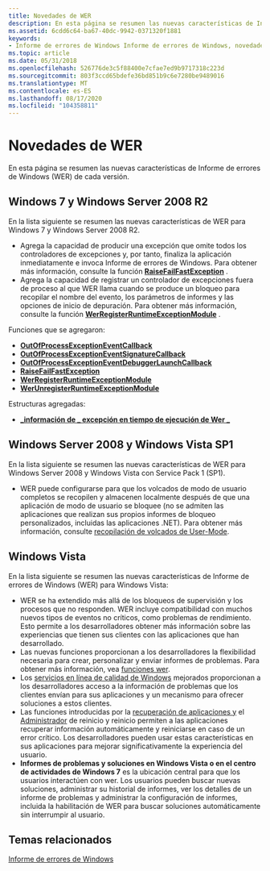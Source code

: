```yaml
---
title: Novedades de WER
description: En esta página se resumen las nuevas características de Informe de errores de Windows (WER) de cada versión.
ms.assetid: 6cdd6c64-ba67-40dc-9942-0371320f1881
keywords:
- Informe de errores de Windows Informe de errores de Windows, novedades
ms.topic: article
ms.date: 05/31/2018
ms.openlocfilehash: 526776de3c5f88400e7cfae7ed9b9717318c223d
ms.sourcegitcommit: 803f3ccd65bdefe36bd851b9c6e7280be9489016
ms.translationtype: MT
ms.contentlocale: es-ES
ms.lasthandoff: 08/17/2020
ms.locfileid: "104358811"
---
```

# <a name="whats-new-in-wer"></a>Novedades de WER

En esta página se resumen las nuevas características de Informe de errores de Windows (WER) de cada versión.

## <a name="windows-7-and-windows-server-2008-r2"></a>Windows 7 y Windows Server 2008 R2

En la lista siguiente se resumen las nuevas características de WER para Windows 7 y Windows Server 2008 R2.

-   Agrega la capacidad de producir una excepción que omite todos los controladores de excepciones y, por tanto, finaliza la aplicación inmediatamente e invoca Informe de errores de Windows. Para obtener más información, consulte la función [**RaiseFailFastException**](/previous-versions/dd408166(v=vs.85)) .
-   Agrega la capacidad de registrar un controlador de excepciones fuera de proceso al que WER llama cuando se produce un bloqueo para recopilar el nombre del evento, los parámetros de informes y las opciones de inicio de depuración. Para obtener más información, consulte la función [**WerRegisterRuntimeExceptionModule**](/windows/desktop/api/Werapi/nf-werapi-werregisterruntimeexceptionmodule) .

Funciones que se agregaron:

-   [**OutOfProcessExceptionEventCallback**](/windows/desktop/api/Werapi/nc-werapi-pfn_wer_runtime_exception_event)
-   [**OutOfProcessExceptionEventSignatureCallback**](/windows/desktop/api/Werapi/nc-werapi-pfn_wer_runtime_exception_event_signature)
-   [**OutOfProcessExceptionEventDebuggerLaunchCallback**](/windows/desktop/api/Werapi/nc-werapi-pfn_wer_runtime_exception_debugger_launch)
-   [**RaiseFailFastException**](/previous-versions/dd408166(v=vs.85))
-   [**WerRegisterRuntimeExceptionModule**](/windows/desktop/api/Werapi/nf-werapi-werregisterruntimeexceptionmodule)
-   [**WerUnregisterRuntimeExceptionModule**](/windows/desktop/api/Werapi/nf-werapi-werunregisterruntimeexceptionmodule)

Estructuras agregadas:

-   [**\_información de \_ excepción en tiempo de ejecución de Wer \_**](/windows/desktop/api/Werapi/ns-werapi-wer_runtime_exception_information)

## <a name="windows-server-2008-and-windows-vista-sp1"></a>Windows Server 2008 y Windows Vista SP1

En la lista siguiente se resumen las nuevas características de WER para Windows Server 2008 y Windows Vista con Service Pack 1 (SP1).

-   WER puede configurarse para que los volcados de modo de usuario completos se recopilen y almacenen localmente después de que una aplicación de modo de usuario se bloquee (no se admiten las aplicaciones que realizan sus propios informes de bloqueo personalizados, incluidas las aplicaciones .NET). Para obtener más información, consulte [recopilación de volcados de User-Mode](collecting-user-mode-dumps.md).

## <a name="windows-vista"></a>Windows Vista

En la lista siguiente se resumen las nuevas características de Informe de errores de Windows (WER) para Windows Vista:

-   WER se ha extendido más allá de los bloqueos de supervisión y los procesos que no responden. WER incluye compatibilidad con muchos nuevos tipos de eventos no críticos, como problemas de rendimiento. Esto permite a los desarrolladores obtener más información sobre las experiencias que tienen sus clientes con las aplicaciones que han desarrollado.
-   Las nuevas funciones proporcionan a los desarrolladores la flexibilidad necesaria para crear, personalizar y enviar informes de problemas. Para obtener más información, vea [funciones wer](wer-functions.md).
-   Los [servicios en línea de calidad de Windows](https://www.microsoft.com/?ref=go) mejorados proporcionan a los desarrolladores acceso a la información de problemas que los clientes envían para sus aplicaciones y un mecanismo para ofrecer soluciones a estos clientes.
-   Las funciones introducidas por la [recuperación de aplicaciones y](/windows/desktop/Recovery/application-recovery-and-restart-portal) el [Administrador](/windows/desktop/RstMgr/restart-manager-portal) de reinicio y reinicio permiten a las aplicaciones recuperar información automáticamente y reiniciarse en caso de un error crítico. Los desarrolladores pueden usar estas características en sus aplicaciones para mejorar significativamente la experiencia del usuario.
-   **Informes de problemas y soluciones en Windows Vista o en el centro de actividades de Windows 7** es la ubicación central para que los usuarios interactúen con wer. Los usuarios pueden buscar nuevas soluciones, administrar su historial de informes, ver los detalles de un informe de problemas y administrar la configuración de informes, incluida la habilitación de WER para buscar soluciones automáticamente sin interrumpir al usuario.

## <a name="related-topics"></a>Temas relacionados

<dl> <dt>

[Informe de errores de Windows](windows-error-reporting.md)
</dt> </dl>

 

 